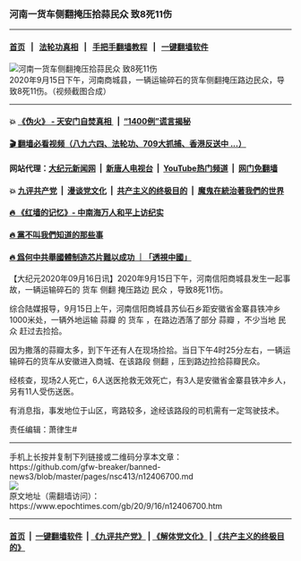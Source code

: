 ### 河南一货车侧翻掩压拾蒜民众 致8死11伤
------------------------

#### [首页](https://github.com/gfw-breaker/banned-news3/blob/master/README.md) &nbsp;&nbsp;|&nbsp;&nbsp; [法轮功真相](https://github.com/begood0513/basic/blob/master/README.md)  &nbsp;&nbsp;|&nbsp;&nbsp; [手把手翻墙教程](https://github.com/gfw-breaker/guides/wiki)  &nbsp;&nbsp;|&nbsp;&nbsp; [一键翻墙软件](https://github.com/gfw-breaker/nogfw/blob/master/README.md)  



<div><img alt="河南一货车侧翻掩压拾蒜民众 致8死11伤" class="attachment-djy_600_400 size-djy_600_400 wp-post-image" src="https://i.epochtimes.com/assets/uploads/2020/09/1-24-600x400.jpg"/>
<div class="caption">
 2020年9月15日下午，河南商城县，一辆运输碎石的货车侧翻掩压路边民众，导致8死11伤。（视频截图合成）
</div></div><hr/>

#### 💥 [《伪火》 - 天安门自焚真相 ](http://158.247.195.190:10000/videos/blog/weihuo.html)&nbsp; |&nbsp; [“1400例”谎言揭秘  ](http://158.247.195.190:10000/videos/blog/jiexi1400.html)

#### [ 🎬  翻墙必看视频（八九六四、法轮功、709大抓捕、香港反送中 ...）](https://github.com/gfw-breaker/links/blob/master/banned.md)

#### 网站代理：[大纪元新闻网](http://158.247.195.190:10080/gb/) &nbsp;|&nbsp; [新唐人电视台](http://158.247.195.190:8808/gb/)  &nbsp;|&nbsp; [YouTube热门频道](http://158.247.195.190/youtube.html) &nbsp;|&nbsp; [网门免翻墙](http://158.247.195.190:11000/show.aspx?name=ogHome)

#### 💥 [九评共产党](http://158.247.195.190:10000/videos/res/jiuping/)&nbsp; |&nbsp; [漫谈党文化](http://158.247.195.190:10000/videos/res/mtdwh/)&nbsp; |&nbsp; [共产主义的终极目的](http://158.247.195.190:10000/videos/res/zjmd/)&nbsp; |&nbsp; [魔鬼在統治著我們的世界](http://158.247.195.190:10000/videos/res/TheSpecter/)  

#### [ 🔥  《红墙的记忆》- 中南海万人和平上访纪实](http://158.247.195.190:10000/videos/news/../legend/index.html)

#### [ 🔥  黨不叫我們知道的那些事](http://158.247.195.190:10000/videos/news/truth02.html)

#### [ 🔥  爲何中共舉國體制造芯片難以成功 ｜「透視中國」](http://158.247.195.190:10000/videos/news/don03.html)

<div><p>
 【大纪元2020年09月16日讯】2020年9月15日下午，河南信阳商城县发生一起事故，一辆运输碎石的
 <ok href="https://www.epochtimes.com/gb/tag/%E8%B4%A7%E8%BD%A6.html">
  货车
 </ok>
 <ok href="https://www.epochtimes.com/gb/tag/%E4%BE%A7%E7%BF%BB.html">
  侧翻
 </ok>
 掩压路边
 <ok href="https://www.epochtimes.com/gb/tag/%E6%B0%91%E4%BC%97.html">
  民众
 </ok>
 ，导致8死11伤。
</p>
<p>
 综合陆媒报导，9月15日上午，河南信阳商城县苏仙石乡距安徽省金寨县铁冲乡1000米处，一辆外地运输
 <ok href="https://www.epochtimes.com/gb/tag/%E8%92%9C%E7%93%A3.html">
  蒜瓣
 </ok>
 的
 <ok href="https://www.epochtimes.com/gb/tag/%E8%B4%A7%E8%BD%A6.html">
  货车
 </ok>
 ，在路边洒落了部分
 <ok href="https://www.epochtimes.com/gb/tag/%E8%92%9C%E7%93%A3.html">
  蒜瓣
 </ok>
 ，不少当地
 <ok href="https://www.epochtimes.com/gb/tag/%E6%B0%91%E4%BC%97.html">
  民众
 </ok>
 赶过去捡拾。
</p>
<p>
 因为撒落的蒜瓣太多，到下午还有人在现场捡拾。当日下午4时25分左右，一辆运输碎石的货车从安徽进入商城、在该路段
 <ok href="https://www.epochtimes.com/gb/tag/%E4%BE%A7%E7%BF%BB.html">
  侧翻
 </ok>
 ，压到路边捡拾蒜瓣民众。
</p>
<p>
 经核查，现场2人死亡，6人送医抢救无效死亡，有3人是安徽省金寨县铁冲乡人，另有11人受伤送医。
</p>
<p style="text-align: center;">
</p>
<p>
 有消息指，事发地位于山区，弯路较多，途经该路段的司机需有一定驾驶技术。
</p>
<p>
 责任编辑：萧律生#
</p>
</div>
<hr/>
手机上长按并复制下列链接或二维码分享本文章：<br/>
https://github.com/gfw-breaker/banned-news3/blob/master/pages/nsc413/n12406700.md <br/>
<a href='https://github.com/gfw-breaker/banned-news3/blob/master/pages/nsc413/n12406700.md'><img src='https://github.com/gfw-breaker/banned-news3/blob/master/pages/nsc413/n12406700.md.png'/></a> <br/>
原文地址（需翻墙访问）：https://www.epochtimes.com/gb/20/9/16/n12406700.htm


------------------------
#### [首页](https://github.com/gfw-breaker/banned-news3/blob/master/README.md) &nbsp;|&nbsp; [一键翻墙软件](https://github.com/gfw-breaker/nogfw/blob/master/README.md) &nbsp;| [《九评共产党》](https://github.com/gfw-breaker/9ping.md/blob/master/README.md#九评之一评共产党是什么) | [《解体党文化》](https://github.com/gfw-breaker/jtdwh.md/blob/master/README.md) | [《共产主义的终极目的》](https://github.com/gfw-breaker/gczydzjmd.md/blob/master/README.md)


<img src='http://gfw-breaker.win/banned-news3/pages/nsc413/n12406700.md' width='0px' height='0px'/>